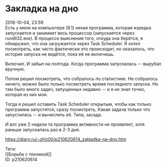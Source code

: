 Закладка на дно
================

   
 2016-10-04, 23:59   
  Есть у меня на компьютере (8.1) некая программа, которая изредка запускается и занимает весь процессор (запускается через rundll32.exe). В процессе выяснения того, откуда она берётся, я обнаружил, что она загружается через Task Scheduler. Я хотел посмотреть, как часто фактически это происходит, но оказалось, что история запуска не ведётся, пока её не включишь.   
   
 Включил. И забыл на полгода. Когда программа запускалась -- вырубал вручную.   
   
 Потом решил посмотреть, что собралось по статистике. Не собралось ничего, можно было только посмотреть время последнего запуска. Но там было много задач, запущенных недавно -- и я не знал точно, которая из них моя.   
   
 Тогда я решил оставить Task Scheduler открытым, чтобы как только программа запустится, сразу посмотреть, Какая задача только что запустилась -- и вычислить её. Типа, засада.   
   
 И вот уже 2 недели та программа активности не проявляет, хотя раньше запускалась раз в 2-3 дня.   
    
 <https://diary.ru/~zHz00/p210620614_zakladka-na-dno.htm>   
   
 Теги:   
 [[Борьба с техникой]]   
 ID: p210620614